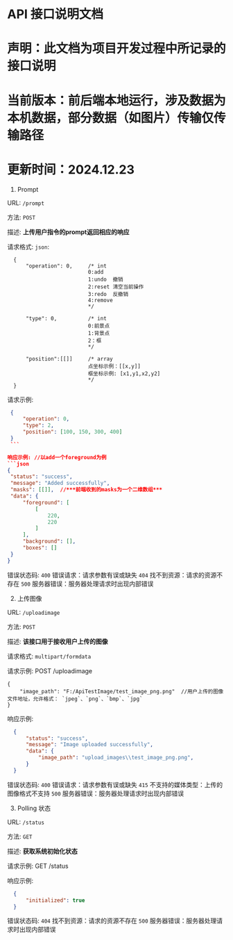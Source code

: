  # API 接口说明文档
 
 # 声明：此文档为项目开发过程中所记录的接口说明
 # 当前版本：前后端本地运行，涉及数据为本机数据，部分数据（如图片）传输仅传输路径
 # 更新时间：2024.12.23

1. Prompt

 URL: `/prompt`

 方法: `POST`

 描述: **上传用户指令的prompt返回相应的响应**

 请求格式: `json`:
  ```json:
    {
        "operation": 0,     /* int
                            0:add 
                            1:undo  撤销
                            2:reset 清空当前操作
                            3:redo  反撤销
                            4:remove
                            */

        "type": 0,          /* int 
                            0:前景点  
                            1:背景点
                            2：框
                            */
    
        "position":[[]]     /* array
                            点坐标示例：[[x,y]] 
                            框坐标示例: [x1,y1,x2,y2]
                            */
    }
  ```

 请求示例:
   ```json
    {
        "operation": 0,
        "type": 2,
        "position": [100, 150, 300, 400]
    }
    ```

 响应示例: //以add一个foreground为例
  ```json
  {
    "status": "success",
    "message": "Added successfully",
    "masks": [[]],  //***前端收到的masks为一个二维数组***
    "data": {
        "foreground": [
            [
                220,
                220
            ]
        ],
        "background": [],
        "boxes": []
    }
}
  ```

 错误状态码:
    `400`	错误请求：请求参数有误或缺失
    `404`	找不到资源：请求的资源不存在
    `500`	服务器错误：服务器处理请求时出现内部错误

 2. 上传图像

 URL: `/uploadimage`

 方法: `POST`

 描述: **该接口用于接收用户上传的图像**

 请求格式: `multipart/formdata`

 请求示例:
    POST /uploadimage

    {
        "image_path": "F:/ApiTestImage/test_image_png.png"  //用户上传的图像文件地址，允许格式： `jpeg`、`png`、`bmp`、`jpg` 
    }

  
 响应示例:
  ```json
    {
        "status": "success",
        "message": "Image uploaded successfully",
        "data": {
            "image_path": "upload_images\\test_image_png.png",
        }
    }
  ```

 错误状态码:
    `400`	错误请求：请求参数有误或缺失
    `415`	不支持的媒体类型：上传的图像格式不支持
    `500`	服务器错误：服务器处理请求时出现内部错误

3. Polling 状态

 URL: `/status`

 方法: `GET`

 描述: **获取系统初始化状态**

 请求示例:
    GET /status

 响应示例:
  ```json
    {
        "initialized": true
    }
  ```

 错误状态码:
    `404`	找不到资源：请求的资源不存在
    `500`	服务器错误：服务器处理请求时出现内部错误